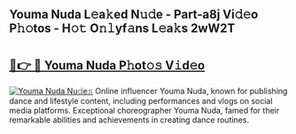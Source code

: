 ## Youma Nuda L𝚎a𝚔ed N𝚞𝚍e - Part-a8j Vi𝚍𝚎o P𝚑𝚘tos - H𝚘𝚝 O𝚗𝚕yf𝚊ns L𝚎a𝚔s 2wW2T

# <h2><a href="http://kfcs8g.oniu.top/?m=Youma+Nuda">🔗👉 🔴 Youma Nuda P𝚑ot𝚘𝚜 V𝚒d𝚎o</a></h2>

[![Youma Nuda Nu𝚍e𝚜](https://i.imgur.com/0qMVB7G.gif)](http://kfcs8g.oniu.top/?m=Youma+Nuda)
Online influencer Youma Nuda, known for publishing dance and lifestyle content, including performances and vlogs on social media platforms. Exceptional choreographer Youma Nuda, famed for their remarkable abilities and achievements in creating dance routines.  
